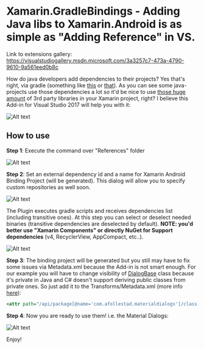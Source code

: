 Xamarin.GradleBindings - Adding Java libs to Xamarin.Android is as simple as "Adding Reference" in VS.
=========

Link to extensions gallery: https://visualstudiogallery.msdn.microsoft.com/3a3257c7-473a-4790-9610-9a561eed0b8c

How do java developers add dependencies to their projects? Yes that's right, via gradle (something like [this](https://github.com/WhisperSystems/TextSecure/blob/master/build.gradle#L37) or [that](https://github.com/popcorn-official/popcorn-android/blob/development/mobile/build.gradle#L92)). As you can see some java-projects use those dependencies a lot so it'd be nice to use [those huge amount](https://github.com/wasabeef/awesome-android-ui) of 3rd party libraries in your Xamarin project, right? I believe this Add-in for Visual Studio 2017 will help you with it:

![Alt text](https://habrastorage.org/files/23d/fd9/973/23dfd9973154427b8d189120e4c15a5d.gif)

## How to use
**Step 1**: Execute the command over "References" folder

![Alt text](https://habrastorage.org/files/f19/c62/8e1/f19c628e122349129eaa0436f891b49a.png)

**Step 2**: Set an external dependency id and a name for Xamarin Android Binding Project (will be generated). This dialog will allow you to specify custom repositories as well soon.

![Alt text](https://habrastorage.org/files/2d5/006/e93/2d5006e93bfd4f66959c327236fd6d5d.png)

The Plugin executes gradle scripts and receives dependencies list (including transitive ones). At this step you can select or deselect needed binaries (transitive dependencies are deselected by default).
**NOTE: you'd better use "Xamarin Components" or directly NuGet for Support dependencies** (v4, RecyclerView, AppCompact, etc..).

![Alt text](https://habrastorage.org/files/d33/b60/0ae/d33b600ae87e41888c59fda2971861a0.png)

**Step 3**: The binding project will be generated but you still may have to fix some issues via Metadata.xml because the Add-in is not smart enough. For our example you will have to change visibility of [DialogBase](https://github.com/afollestad/material-dialogs/blob/master/library/src/main/java/com/afollestad/materialdialogs/DialogBase.java#L14) class because it's private in Java and C# doesn't support deriving public classes from private ones. So just add it to the Transforms/Metadata.xml (more info [here](http://developer.xamarin.com/guides/android/advanced_topics/java_integration_overview/binding_a_java_library_(.jar)/#Resolving_API_Differences)):

```Xml
<attr path="/api/package[@name='com.afollestad.materialdialogs']/class[@name='DialogBase']" name="visibility">public</attr>
```


**Step 4**: Now you are ready to use them! i.e. the Material Dialogs:

![Alt text](https://habrastorage.org/files/273/712/364/2737123640984b55b37d6a286b0c741f.png)

Enjoy! 
